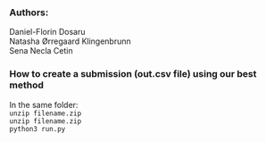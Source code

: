 ### Authors:      
Daniel-Florin Dosaru   
Natasha Ørregaard Klingenbrunn   
Sena Necla Cetin   


### How to create a submission (out.csv file) using our best method
In the same folder:    
`unzip filename.zip`    
`unzip filename.zip`    
`python3 run.py`   


